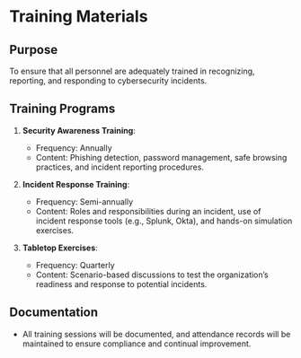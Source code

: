 # Training Materials

## Purpose
To ensure that all personnel are adequately trained in recognizing, reporting, and responding to cybersecurity incidents.

## Training Programs
1. **Security Awareness Training**:
   - Frequency: Annually
   - Content: Phishing detection, password management, safe browsing practices, and incident reporting procedures.

2. **Incident Response Training**:
   - Frequency: Semi-annually
   - Content: Roles and responsibilities during an incident, use of incident response tools (e.g., Splunk, Okta), and hands-on simulation exercises.

3. **Tabletop Exercises**:
   - Frequency: Quarterly
   - Content: Scenario-based discussions to test the organization’s readiness and response to potential incidents.

## Documentation
- All training sessions will be documented, and attendance records will be maintained to ensure compliance and continual improvement.
